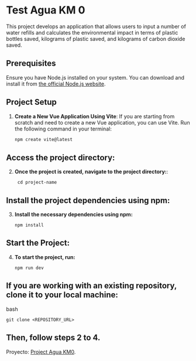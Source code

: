 # Test Agua KM 0

This project develops an application that allows users to input a number of water refills and calculates the environmental impact in terms of plastic bottles saved, kilograms of plastic saved, and kilograms of carbon dioxide saved.

## Prerequisites

Ensure you have Node.js installed on your system. You can download and install it from [the official Node.js website](https://nodejs.org/).

## Project Setup

1. **Create a New Vue Application Using Vite**:
   If you are starting from scratch and need to create a new Vue application, you can use Vite. Run the following command in your terminal:

   ```bash
   npm create vite@latest
   ```

## Access the project directory:

2. **Once the project is created, navigate to the project directory:**:
   
   ```
    cd project-name
   ``` 

## Install the project dependencies using npm:
3. **Install the necessary dependencies using npm:**
   
   ```
   npm install
   ``` 
## Start the Project:

4. **To start the project, run:**
   
   ```
   npm run dev
   ```

## If you are working with an existing repository, clone it to your local machine:

bash
   ```
   git clone <REPOSITORY_URL>
   ```

## Then, follow steps 2 to 4.

Proyecto: [Project Agua KM0](https://test-agua-km0.vercel.app/). 

